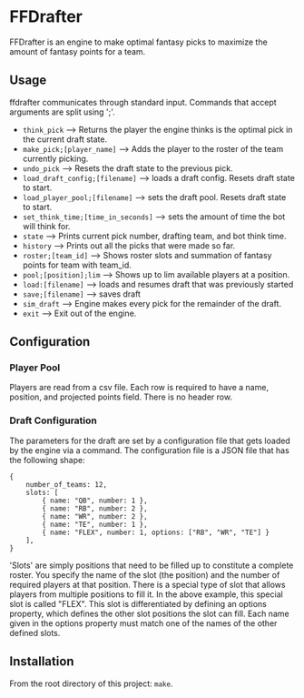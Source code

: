 # FFDrafter
FFDrafter is an engine to make optimal fantasy picks to maximize the amount of fantasy points
for a team.

## Usage
ffdrafter communicates through standard input. Commands that accept arguments are split using ';'.
* `think_pick` --> Returns the player the engine thinks is the optimal pick in the current draft state.
* `make_pick;[player_name]` --> Adds the player to the roster of the team currently picking.
* `undo_pick` --> Resets the draft state to the previous pick.
* `load_draft_config;[filename]` --> loads a draft config. Resets draft state to start.
* `load_player_pool;[filename]` --> sets the draft pool. Resets draft state to start.
* `set_think_time;[time_in_seconds]` --> sets the amount of time the bot will think for. 
* `state` --> Prints current pick number, drafting team, and bot think time.
* `history` --> Prints out all the picks that were made so far.
* `roster;[team_id]` --> Shows roster slots and summation of fantasy points for team with team_id.
* `pool;[position];lim` --> Shows  up to lim available players at a position.
* `load:[filename]` --> loads and resumes draft that was previously started
* `save;[filename]` --> saves draft
* `sim_draft` --> Engine makes every pick for the remainder of the draft.
* `exit` --> Exit out of the engine.

## Configuration
### Player Pool
Players are read from a csv file. Each row is required to have a name, position, and projected points field. There is no header row.

### Draft Configuration
The parameters for the draft are set by a configuration file that gets loaded by the engine via
a command. The configuration file is a JSON file that has the following shape:
```
{
    number_of_teams: 12,
    slots: [
        { name: "QB", number: 1 },
        { name: "RB", number: 2 },
        { name: "WR", number: 2 },
        { name: "TE", number: 1 },
        { name: "FLEX", number: 1, options: ["RB", "WR", "TE"] }
    ],      
}
```
'Slots' are simply positions that need to be filled up to constitute a complete roster. You
specify the name of the slot (the position) and the number of required players at that position.
There is a special type of slot that allows players from multiple positions to fill it. In the
above example, this special slot is called "FLEX". This slot is differentiated by defining 
an options property, which defines the other slot positions the slot can fill. Each name given 
in the options property must match one of the names of the other defined slots.

## Installation
From the root directory of this project: `make`.
